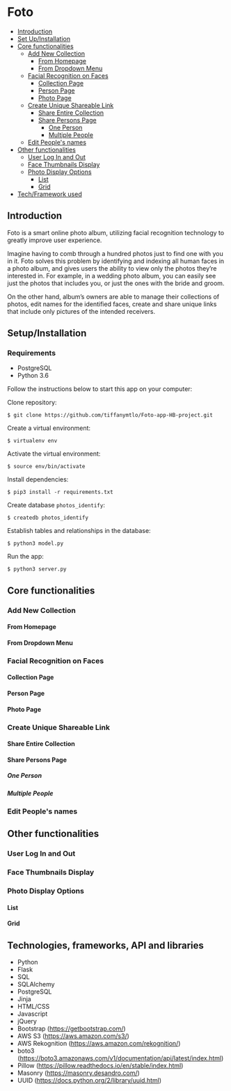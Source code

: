 # Foto

- [Introduction](#introduction)
- [Set Up/Installation](#set-up-installation)
- [Core functionalities](#core-functionalities)
    - [Add New Collection](#Add-new-collection)
        - [From Homepage](#from-homepage)
        - [From Dropdown Menu](#from-dropdown-menu)
    - [Facial Recognition on Faces](#facial-recognition-on-faces)
        - [Collection Page](#collection-page)
        - [Person Page](#person-page)
        - [Photo Page](#photo-page)
    - [Create Unique Shareable Link](#create-unique-shareable-link)
        - [Share Entire Collection](#share-entire-collection)
        - [Share Persons Page](#share-persons-page)
            - [One Person](#one-person)
            - [Multiple People](#multiple-people)
    - [Edit People's names](#edit-peoples-names)
- [Other functionalities](#other-functionalities)
    - [User Log In and Out](#user-log-in-and-out)
    - [Face Thumbnails Display](#face-thumbnails-display)
    - [Photo Display Options](#photo-display-options)
        - [List](#list)
        - [Grid](#grid)
- [Tech/Framework used](#technologies-frameworks-and-libraries)


## Introduction

Foto is a smart online photo album, utilizing facial recognition technology to greatly improve user experience.

Imagine having to comb through a hundred photos just to find one with you in it. Foto solves this problem by identifying and indexing all human faces in a photo album, and gives users the ability to view only the photos they’re interested in. For example, in a wedding photo album, you can easily see just the photos that includes you, or just the ones with the bride and groom.

On the other hand, album’s owners are able to manage their collections of photos, edit names for the identified faces, create and share unique links that include only pictures of the intended receivers.

## Setup/Installation

### Requirements

* PostgreSQL
* Python 3.6

Follow the instructions below to start this app on your computer:

Clone repository:
```
$ git clone https://github.com/tiffanymtlo/Foto-app-HB-project.git
```

Create a virtual environment:
```
$ virtualenv env
```

Activate the virtual environment:
```
$ source env/bin/activate
```

Install dependencies:
```
$ pip3 install -r requirements.txt
```

Create database `photos_identify`:
```
$ createdb photos_identify
```

Establish tables and relationships in the database:
```
$ python3 model.py
```

Run the app:
```
$ python3 server.py
```

## Core functionalities

### Add New Collection

#### From Homepage
#### From Dropdown Menu

### Facial Recognition on Faces
#### Collection Page
#### Person Page
#### Photo Page

### Create Unique Shareable Link
#### Share Entire Collection
#### Share Persons Page
##### One Person
##### Multiple People

### Edit People's names



## Other functionalities

### User Log In and Out
### Face Thumbnails Display
### Photo Display Options
#### List
#### Grid



## Technologies, frameworks, API and libraries
- Python
- Flask
- SQL
- SQLAlchemy
- PostgreSQL
- Jinja
- HTML/CSS
- Javascript
- jQuery
- Bootstrap (https://getbootstrap.com/)
- AWS S3 (https://aws.amazon.com/s3/)
- AWS Rekognition (https://aws.amazon.com/rekognition/)
- boto3 (https://boto3.amazonaws.com/v1/documentation/api/latest/index.html)
- Pillow (https://pillow.readthedocs.io/en/stable/index.html)
- Masonry (https://masonry.desandro.com/)
- UUID (https://docs.python.org/2/library/uuid.html)
